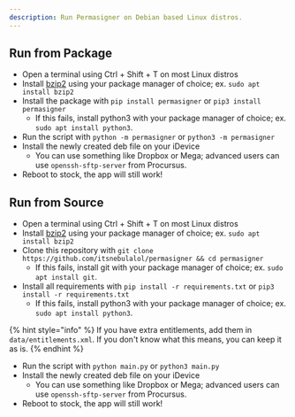 ```yaml
---
description: Run Permasigner on Debian based Linux distros.
---
```


## Run from Package

* Open a terminal using Ctrl + Shift + T on most Linux distros
* Install [bzip2](https://command-not-found.com/bunzip2) using your package manager of choice; ex. `sudo apt install bzip2`
* Install the package with `pip install permasigner` or `pip3 install permasigner`
   * If this fails, install python3 with your package manager of choice; ex. `sudo apt install python3`.
* Run the script with `python -m permasigner` or `python3 -m permasigner`
* Install the newly created deb file on your iDevice
   * You can use something like Dropbox or Mega; advanced users can use `openssh-sftp-server` from Procursus.
* Reboot to stock, the app will still work!

## Run from Source

* Open a terminal using Ctrl + Shift + T on most Linux distros
* Install [bzip2](https://command-not-found.com/bunzip2) using your package manager of choice; ex. `sudo apt install bzip2`
* Clone this repository with `git clone https://github.com/itsnebulalol/permasigner && cd permasigner`
   * If this fails, install git with your package manager of choice; ex. `sudo apt install git`.
* Install all requirements with `pip install -r requirements.txt` or `pip3 install -r requirements.txt`
   * If this fails, install python3 with your package manager of choice; ex. `sudo apt install python3`.

{% hint style="info" %}
If you have extra entitlements, add them in `data/entitlements.xml`. If you don't know what this means, you can keep it as is.
{% endhint %}

* Run the script with `python main.py` or `python3 main.py`
* Install the newly created deb file on your iDevice
    * You can use something like Dropbox or Mega; advanced users can use `openssh-sftp-server` from Procursus.
* Reboot to stock, the app will still work!
